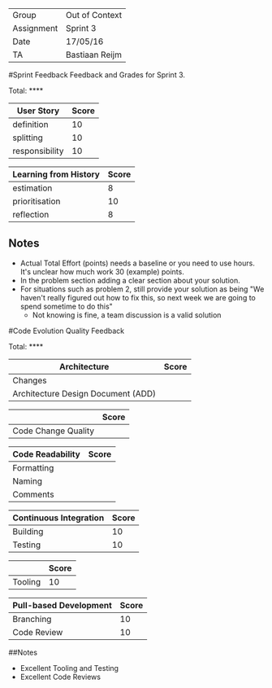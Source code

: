 |      |            |
|------|------------|
|Group | Out of Context |
|Assignment|Sprint 3|
|Date|17/05/16|
|TA|Bastiaan Reijm|

#Sprint Feedback
Feedback and Grades for Sprint 3.

Total: ****

| User Story | Score |
|------------|-------|
| definition |  10    |
| splitting  |  10    |
| responsibility | 10 |

| Learning from History | Score |
|-----------------------|-------|
| estimation            | 8     |
| prioritisation        | 10    |
| reflection            | 8     |

## Notes
* Actual Total Effort (points) needs a baseline or you need to use hours. It's unclear how much work 30 (example) points.
* In the problem section adding a clear section about your solution.
* For situations such as problem 2, still provide your solution as being "We haven't really figured out how to fix this, so next week we are going to spend sometime to do this"
	* Not knowing is fine, a team discussion is a valid solution

#Code Evolution Quality Feedback

Total: ****

| Architecture                       | Score |
|------------------------------------|-------|
| Changes                            |      |
| Architecture Design Document (ADD) |      |

|                     | Score |
|---------------------|-------|
| Code Change Quality |      |

| Code Readability | Score |
|------------------|-------|
| Formatting       |      |
| Naming           |      |
| Comments         |      |

| Continuous Integration | Score |
|------------------------|-------|
| Building               |  10    |
| Testing                |  10    |

|         | Score |
|---------|-------|
| Tooling | 10     |

| Pull-based Development | Score |
|------------------------|-------|
| Branching              |  10    |
| Code Review            |  10    |

##Notes
* Excellent Tooling and Testing
* Excellent Code Reviews